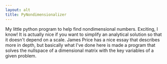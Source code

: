 ```yaml
---
layout: alt
title: PyNondimensionalizer
---
```


My little python program to help find nondimensional numbers. Exciting, I know! It is actually nice if you want to simplify an analytical solution so that it doesn't depend on a scale. James Price has a nice essay that describes more in depth, but basically what I've done here is made a program that solves the nullspace of a dimensional matrix with the key variables of a given problem.
